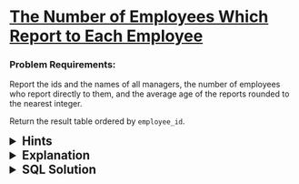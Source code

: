 # [The Number of Employees Which Report to Each Employee](https://leetcode.com/problems/the-number-of-employees-which-report-to-each-employee/description/?envType=study-plan-v2&envId=top-sql-50)

### Problem Requirements:

Report the ids and the names of all managers, the number of employees who report directly to them, and the average age of the reports rounded to the nearest integer.

Return the result table ordered by <code>employee_id</code>.

<details>
<summary style="font-size:1.3rem;"> <strong>Hints</strong> </summary> 

<details>
      <summary>Hint#1</summary>
      <p><code>JOIN</code> the table with itself</p>
</details>
<details>
      <summary>Hint#2</summary>
      <p>Consider the first table as <code>Managers</code> and the second one as <code>Employees</code></p>
</details>

<details>
      <summary>Hint#3</summary>
      <p>Use <code>INNER JOIN</code></p>
</details>

</details>

<details>
<summary style="font-size:1.3rem;"> <strong>Explanation</strong> </summary>

We are required to perform a <code>self-JOIN</code> on the Employees table.

Let's designate the first instance of the table as the "Manager" and the second instance as the <code>"Employee"</code> who is being managed.

For the linkage, we'll use the condition where the <code>employee_id</code> in the first table matches the <code>reports_to</code> in the second table <code>(first_table.employee_id = second_table.reports_to)</code>.

As mentioned to retrieve information on all <code>managers</code>, we will employ an <code>INNER JOIN</code>, as managers must have at least one employee reporting to them.

Lastly, we will utilize the <code>AVG()</code> function to compute the average and then apply the <code>ROUND()</code> function to round the result.
</details>

<details>
<summary style="font-size:1.3rem"><strong> SQL Solution</strong> </summary> 


```sql
SELECT 
    a.employee_id, 
    a.name, 
    count(b.reports_to) AS reports_count, 
    ROUND(
        AVG(b.age)
    ) AS average_age 
FROM 
    Employees a 
    INNER JOIN Employees b ON a.employee_id = b.reports_to 
GROUP BY 
    a.employee_id 
ORDER BY 
    a.employee_id
-- ROUND(something , 0) by default
```

</details>